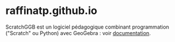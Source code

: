# raffinatp.github.io
ScratchGGB est un logiciel pédagogique combinant programmation ("Scratch" ou Python) avec GeoGebra : 
voir <a href="https://sites.google.com/view/raffinatp" target="_blank">documentation</a>.
